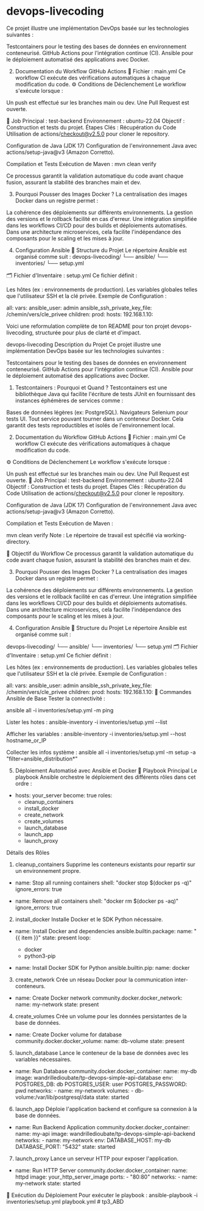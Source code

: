 # devops-livecoding
Ce projet illustre une implémentation DevOps basée sur les technologies suivantes :

Testcontainers pour le testing des bases de données en environnement conteneurisé.
GitHub Actions pour l'intégration continue (CI).
Ansible pour le déploiement automatisé des applications avec Docker.

2. Documentation du Workflow GitHub Actions
📄 Fichier : main.yml
Ce workflow CI exécute des vérifications automatiques à chaque modification du code.
⚙️ Conditions de Déclenchement
Le workflow s'exécute lorsque :

Un push est effectué sur les branches main ou dev.
Une Pull Request est ouverte.

🧪 Job Principal : test-backend
Environnement : ubuntu-22.04
Objectif : Construction et tests du projet.
Étapes Clés :
Récupération du Code
Utilisation de actions/checkout@v2.5.0 pour cloner le repository.

Configuration de Java (JDK 17)
Configuration de l'environnement Java avec actions/setup-java@v3 (Amazon Corretto).

Compilation et Tests
Exécution de Maven : mvn clean verify

Ce processus garantit la validation automatique du code avant chaque fusion, assurant la stabilité des branches main et dev.

3. Pourquoi Pousser des Images Docker ?
La centralisation des images Docker dans un registre permet :

La cohérence des déploiements sur différents environnements.
La gestion des versions et le rollback facilité en cas d'erreur.
Une intégration simplifiée dans les workflows CI/CD pour des builds et déploiements automatisés.
Dans une architecture microservices, cela facilite l'indépendance des composants pour le scaling et les mises à jour.

4. Configuration Ansible
📁 Structure du Projet
Le répertoire Ansible est organisé comme suit : 
devops-livecoding/
└── ansible/
    └── inventories/
        └── setup.yml

🗂 Fichier d'Inventaire : setup.yml
Ce fichier définit :

Les hôtes (ex : environnements de production).
Les variables globales telles que l'utilisateur SSH et la clé privée.
Exemple de Configuration :

all:
  vars:
    ansible_user: admin
    ansible_ssh_private_key_file: /chemin/vers/cle_privee
  children:
    prod:
      hosts:
        192.168.1.10:


Voici une reformulation complète de ton README pour ton projet devops-livecoding, structurée pour plus de clarté et d'impact.

devops-livecoding
Description du Projet
Ce projet illustre une implémentation DevOps basée sur les technologies suivantes :

Testcontainers pour le testing des bases de données en environnement conteneurisé.
GitHub Actions pour l'intégration continue (CI).
Ansible pour le déploiement automatisé des applications avec Docker.
1. Testcontainers : Pourquoi et Quand ?
Testcontainers est une bibliothèque Java qui facilite l'écriture de tests JUnit en fournissant des instances éphémères de services comme :

Bases de données légères (ex: PostgreSQL).
Navigateurs Selenium pour tests UI.
Tout service pouvant tourner dans un conteneur Docker.
Cela garantit des tests reproductibles et isolés de l'environnement local.

2. Documentation du Workflow GitHub Actions
📄 Fichier : main.yml
Ce workflow CI exécute des vérifications automatiques à chaque modification du code.

⚙️ Conditions de Déclenchement
Le workflow s'exécute lorsque :

Un push est effectué sur les branches main ou dev.
Une Pull Request est ouverte.
🧪 Job Principal : test-backend
Environnement : ubuntu-22.04
Objectif : Construction et tests du projet.
Étapes Clés :
Récupération du Code
Utilisation de actions/checkout@v2.5.0 pour cloner le repository.

Configuration de Java (JDK 17)
Configuration de l'environnement Java avec actions/setup-java@v3 (Amazon Corretto).

Compilation et Tests
Exécution de Maven :


mvn clean verify
Note : Le répertoire de travail est spécifié via working-directory.

🚀 Objectif du Workflow
Ce processus garantit la validation automatique du code avant chaque fusion, assurant la stabilité des branches main et dev.

3. Pourquoi Pousser des Images Docker ?
La centralisation des images Docker dans un registre permet :

La cohérence des déploiements sur différents environnements.
La gestion des versions et le rollback facilité en cas d'erreur.
Une intégration simplifiée dans les workflows CI/CD pour des builds et déploiements automatisés.
Dans une architecture microservices, cela facilite l'indépendance des composants pour le scaling et les mises à jour.

4. Configuration Ansible
📁 Structure du Projet
Le répertoire Ansible est organisé comme suit :

devops-livecoding/
└── ansible/
    └── inventories/
        └── setup.yml
🗂 Fichier d'Inventaire : setup.yml
Ce fichier définit :

Les hôtes (ex : environnements de production).
Les variables globales telles que l'utilisateur SSH et la clé privée.
Exemple de Configuration :

all:
  vars:
    ansible_user: admin
    ansible_ssh_private_key_file: /chemin/vers/cle_privee
  children:
    prod:
      hosts:
        192.168.1.10:
🔧 Commandes Ansible de Base
Tester la connectivité :

ansible all -i inventories/setup.yml -m ping

Lister les hotes : 
ansible-inventory -i inventories/setup.yml --list

Afficher les variables : 
ansible-inventory -i inventories/setup.yml --host hostname_or_IP

Collecter les infos système : 
ansible all -i inventories/setup.yml -m setup -a "filter=ansible_distribution*"


5. Déploiement Automatisé avec Ansible et Docker
📜 Playbook Principal
Le playbook Ansible orchestre le déploiement des différents rôles dans cet ordre :

- hosts: your_server
  become: true
  roles:
    - cleanup_containers
    - install_docker
    - create_network
    - create_volumes
    - launch_database
    - launch_app
    - launch_proxy


Détails des Rôles
1. cleanup_containers
Supprime les conteneurs existants pour repartir sur un environnement propre.
- name: Stop all running containers
  shell: "docker stop $(docker ps -q)"
  ignore_errors: true

- name: Remove all containers
  shell: "docker rm $(docker ps -aq)"
  ignore_errors: true


2. install_docker
Installe Docker et le SDK Python nécessaire.

- name: Install Docker and dependencies
  ansible.builtin.package:
    name: "{{ item }}"
    state: present
  loop:
    - docker
    - python3-pip

- name: Install Docker SDK for Python
  ansible.builtin.pip:
    name: docker

3. create_network
Crée un réseau Docker pour la communication inter-conteneurs.
- name: Create Docker network
  community.docker.docker_network:
    name: my-network
    state: present

4. create_volumes
Crée un volume pour les données persistantes de la base de données.
- name: Create Docker volume for database
  community.docker.docker_volume:
    name: db-volume
    state: present

5. launch_database
Lance le conteneur de la base de données avec les variables nécessaires.
- name: Run Database
  community.docker.docker_container:
    name: my-db
    image: wandrilledioubate/tp-devops-simple-api-database
    env:
      POSTGRES_DB: db
      POSTGRES_USER: user
      POSTGRES_PASSWORD: pwd
    networks:
      - name: my-network
    volumes:
      - db-volume:/var/lib/postgresql/data
    state: started

6. launch_app
Déploie l'application backend et configure sa connexion à la base de données.

- name: Run Backend Application
  community.docker.docker_container:
    name: my-api
    image: wandrilledioubate/tp-devops-simple-api-backend
    networks:
      - name: my-network
    env:
      DATABASE_HOST: my-db
      DATABASE_PORT: "5432"
    state: started

7. launch_proxy
Lance un serveur HTTP pour exposer l'application.
- name: Run HTTP Server
  community.docker.docker_container:
    name: httpd
    image: your_http_server_image
    ports:
      - "80:80"
    networks:
      - name: my-network
    state: started

🚀 Exécution du Déploiement
Pour exécuter le playbook :
ansible-playbook -i inventories/setup.yml playbook.yml
#   t p 3 _ A B D  
 